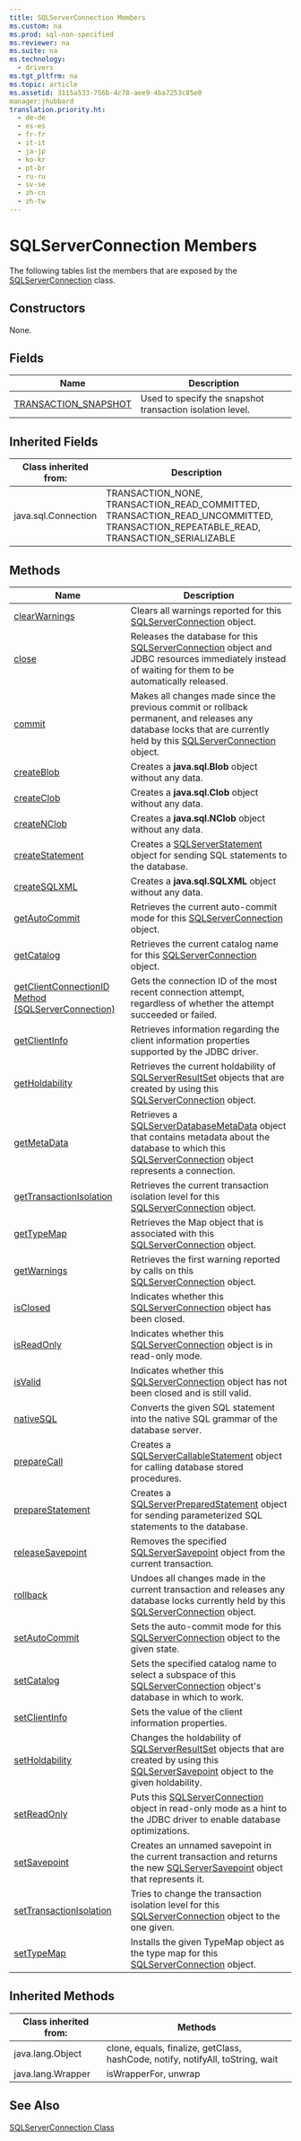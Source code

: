 ```yaml
---
title: SQLServerConnection Members
ms.custom: na
ms.prod: sql-non-specified
ms.reviewer: na
ms.suite: na
ms.technology: 
  - drivers
ms.tgt_pltfrm: na
ms.topic: article
ms.assetid: 3115a533-756b-4c78-aee9-4ba7253c85e0
manager:jhubbard
translation.priority.ht: 
  - de-de
  - es-es
  - fr-fr
  - it-it
  - ja-jp
  - ko-kr
  - pt-br
  - ru-ru
  - sv-se
  - zh-cn
  - zh-tw
---
```

# SQLServerConnection Members
  The following tables list the members that are exposed by the [SQLServerConnection](../content/SQLServerConnection-Class.md) class.  
  
## Constructors  
 None.  
  
## Fields  
  
|Name|Description|  
|----------|-----------------|  
|[TRANSACTION\_SNAPSHOT](../content/TRANSACTION_SNAPSHOT-Field--SQLServerConnection-.md)|Used to specify the snapshot transaction isolation level.|  
  
## Inherited Fields  
  
|Class inherited from:|Description|  
|---------------------------|-----------------|  
|java.sql.Connection|TRANSACTION\_NONE, TRANSACTION\_READ\_COMMITTED, TRANSACTION\_READ\_UNCOMMITTED, TRANSACTION\_REPEATABLE\_READ, TRANSACTION\_SERIALIZABLE|  
  
## Methods  
  
|Name|Description|  
|----------|-----------------|  
|[clearWarnings](../content/clearWarnings-Method--SQLServerConnection-.md)|Clears all warnings reported for this [SQLServerConnection](../content/SQLServerConnection-Class.md) object.|  
|[close](../content/close-Method--SQLServerConnection-.md)|Releases the database for this [SQLServerConnection](../content/SQLServerConnection-Class.md) object and JDBC resources immediately instead of waiting for them to be automatically released.|  
|[commit](../content/commit-Method--SQLServerConnection-.md)|Makes all changes made since the previous commit or rollback permanent, and releases any database locks that are currently held by this [SQLServerConnection](../content/SQLServerConnection-Class.md) object.|  
|[createBlob](../content/createBlob-Method--SQLServerConnection-.md)|Creates a **java.sql.Blob** object without any data.|  
|[createClob](../content/createClob-Method--SQLServerConnection-.md)|Creates a **java.sql.Clob** object without any data.|  
|[createNClob](../content/createNClob-Method--SQLServerConnection-.md)|Creates a **java.sql.NClob** object without any data.|  
|[createStatement](../content/createStatement-Method--SQLServerConnection-.md)|Creates a [SQLServerStatement](../content/SQLServerStatement-Class.md) object for sending SQL statements to the database.|  
|[createSQLXML](../content/createSQLXML-Method--SQLServerConnection-.md)|Creates a **java.sql.SQLXML** object without any data.|  
|[getAutoCommit](../content/getAutoCommit-Method--SQLServerConnection-.md)|Retrieves the current auto\-commit mode for this [SQLServerConnection](../content/SQLServerConnection-Class.md) object.|  
|[getCatalog](../content/getCatalog-Method--SQLServerConnection-.md)|Retrieves the current catalog name for this [SQLServerConnection](../content/SQLServerConnection-Class.md) object.|  
|[getClientConnectionID Method &#40;SQLServerConnection&#41;](../content/getClientConnectionID-Method--SQLServerConnection-.md)|Gets the connection ID of the most recent connection attempt, regardless of whether the attempt succeeded or failed.|  
|[getClientInfo](../content/getClientInfo-Method--SQLServerConnection-.md)|Retrieves information regarding the client information properties supported by the JDBC driver.|  
|[getHoldability](../content/getHoldability-Method--SQLServerConnection-.md)|Retrieves the current holdability of [SQLServerResultSet](../content/SQLServerResultSet-Class.md) objects that are created by using this [SQLServerConnection](../content/SQLServerConnection-Class.md) object.|  
|[getMetaData](../content/getMetaData-Method--SQLServerConnection-.md)|Retrieves a [SQLServerDatabaseMetaData](../content/SQLServerDatabaseMetaData-Class.md) object that contains metadata about the database to which this [SQLServerConnection](../content/SQLServerConnection-Class.md) object represents a connection.|  
|[getTransactionIsolation](../content/getTransactionIsolation-Method--SQLServerConnection-.md)|Retrieves the current transaction isolation level for this [SQLServerConnection](../content/SQLServerConnection-Class.md) object.|  
|[getTypeMap](../content/getTypeMap-Method--SQLServerConnection-.md)|Retrieves the Map object that is associated with this [SQLServerConnection](../content/SQLServerConnection-Class.md) object.|  
|[getWarnings](../content/getWarnings-Method--SQLServerConnection-.md)|Retrieves the first warning reported by calls on this [SQLServerConnection](../content/SQLServerConnection-Class.md) object.|  
|[isClosed](../content/isClosed-Method--SQLServerConnection-.md)|Indicates whether this [SQLServerConnection](../content/SQLServerConnection-Class.md) object has been closed.|  
|[isReadOnly](../content/isReadOnly-Method--SQLServerConnection-.md)|Indicates whether this [SQLServerConnection](../content/SQLServerConnection-Class.md) object is in read\-only mode.|  
|[isValid](../content/isValid-Method--SQLServerConnection-.md)|Indicates whether this [SQLServerConnection](../content/SQLServerConnection-Class.md) object has not been closed and is still valid.|  
|[nativeSQL](../content/nativeSQL-Method--SQLServerConnection-.md)|Converts the given SQL statement into the native SQL grammar of the database server.|  
|[prepareCall](../content/prepareCall-Method--SQLServerConnection-.md)|Creates a [SQLServerCallableStatement](../content/SQLServerCallableStatement-Class.md) object for calling database stored procedures.|  
|[prepareStatement](../content/prepareStatement-Method--SQLServerConnection-.md)|Creates a [SQLServerPreparedStatement](../content/SQLServerPreparedStatement-Class.md) object for sending parameterized SQL statements to the database.|  
|[releaseSavepoint](../content/releaseSavepoint-Method--SQLServerConnection-.md)|Removes the specified [SQLServerSavepoint](../content/SQLServerSavepoint-Class.md) object from the current transaction.|  
|[rollback](../content/rollback-Method--SQLServerConnection-.md)|Undoes all changes made in the current transaction and releases any database locks currently held by this [SQLServerConnection](../content/SQLServerConnection-Class.md) object.|  
|[setAutoCommit](../content/setAutoCommit-Method--SQLServerConnection-.md)|Sets the auto\-commit mode for this [SQLServerConnection](../content/SQLServerConnection-Class.md) object to the given state.|  
|[setCatalog](../content/setCatalog-Method--SQLServerConnection-.md)|Sets the specified catalog name to select a subspace of this [SQLServerConnection](../content/SQLServerConnection-Class.md) object's database in which to work.|  
|[setClientInfo](../content/setClientInfo-Method--SQLServerConnection-.md)|Sets the value of the client information properties.|  
|[setHoldability](../content/setHoldability-Method--SQLServerConnection-.md)|Changes the holdability of [SQLServerResultSet](../content/SQLServerResultSet-Class.md) objects that are created by using this [SQLServerSavepoint](../content/SQLServerSavepoint-Class.md) object to the given holdability.|  
|[setReadOnly](../content/setReadOnly-Method--SQLServerConnection-.md)|Puts this [SQLServerConnection](../content/SQLServerConnection-Class.md) object in read\-only mode as a hint to the JDBC driver to enable database optimizations.|  
|[setSavepoint](../content/setSavepoint-Method--SQLServerConnection-.md)|Creates an unnamed savepoint in the current transaction and returns the new [SQLServerSavepoint](../content/SQLServerSavepoint-Class.md) object that represents it.|  
|[setTransactionIsolation](../content/setTransactionIsolation-Method--SQLServerConnection-.md)|Tries to change the transaction isolation level for this [SQLServerConnection](../content/SQLServerConnection-Class.md) object to the one given.|  
|[setTypeMap](../content/setTypeMap-Method--SQLServerConnection-.md)|Installs the given TypeMap object as the type map for this [SQLServerConnection](../content/SQLServerConnection-Class.md) object.|  
  
## Inherited Methods  
  
|Class inherited from:|Methods|  
|---------------------------|-------------|  
|java.lang.Object|clone, equals, finalize, getClass, hashCode, notify, notifyAll, toString, wait|  
|java.lang.Wrapper|isWrapperFor, unwrap|  
  
## See Also  
 [SQLServerConnection Class](../content/SQLServerConnection-Class.md)  
  
  